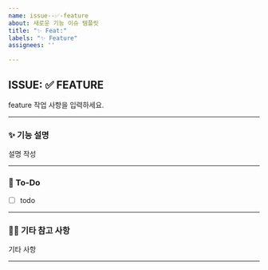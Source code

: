 ```yaml
---
name: issue--✅-feature
about: 새로운 기능 이슈 템플릿
title: "✨ Feat:"
labels: "✨ Feature"
assignees: ''

---
```



## ISSUE: ✅ FEATURE

feature 작업 사항을 입력하세요.

---

### ✨ 기능 설명

설명 작성

---



### 📌 To-Do

- [ ] todo

---

### 🙌🏻 기타 참고 사항

기타 사항

---



